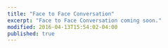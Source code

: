 ```yaml
---
title: "Face to Face Conversation"
excerpt: "Face to Face Conversation coming soon."
modified: 2016-04-13T15:54:02-04:00
published: true
---
```


